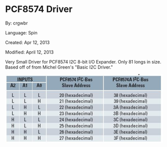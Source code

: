 # PCF8574 Driver

By: crgwbr

Language: Spin

Created: Apr 12, 2013

Modified: April 12, 2013

Very Small Driver for PCF8574 I2C 8-bit I/O Expander. Only 81 longs in size. Based off of from Michel Green's "Basic I2C Driver."

![Auxiliary_Files/Address_Range.jpg](Auxiliary_Files/Address_Range.jpg)
